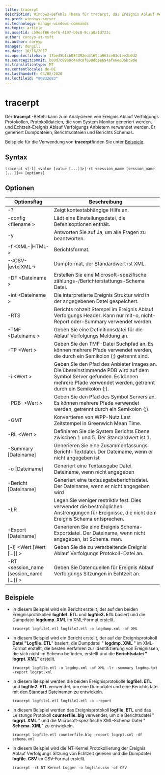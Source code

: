 ```yaml
---
title: tracerpt
description: Windows-Befehls Thema für tracerpt, das Ereignis Ablauf Verfolgungs Protokolle, Protokolldateien, die vom System Monitor generiert werden, und echt Zeitablauf Verfolgungs Anbieter analysiert.
ms.prod: windows-server
ms.technology: manage-windows-commands
ms.topic: article
ms.assetid: cb9eaf86-0ef6-4197-b6c8-9cca8a1d723c
author: coreyp-at-msft
ms.author: coreyp
manager: dongill
ms.date: 10/16/2017
ms.openlocfilehash: 17bed5b1cb084392ed3169ca963ce03c1ee2b0d2
ms.sourcegitcommit: b00d7c8968c4adc8f699dbee694afe6ed36bc9de
ms.translationtype: MT
ms.contentlocale: de-DE
ms.lasthandoff: 04/08/2020
ms.locfileid: "80832683"
---
```

# <a name="tracerpt"></a>tracerpt

Der **tracerpt** -Befehl kann zum Analysieren von Ereignis Ablauf Verfolgungs Protokollen, Protokolldateien, die vom System Monitor generiert werden, und Echtzeit-Ereignis Ablauf Verfolgungs Anbietern verwendet werden. Er generiert Dumpdateien, Berichtsdateien und Berichts Schemas.

Beispiele für die Verwendung von **tracerpt**finden Sie unter [Beispiele](#BKMK_EXAMPLES).

## <a name="syntax"></a>Syntax

```
tracerpt <[-l] <value [value [...]]>|-rt <session_name [session_name [...]]>> [options]
```

## <a name="options"></a>Optionen

|              Optionsflag               |                                                                    Beschreibung                                                                    |
|----------------------------------------|---------------------------------------------------------------------------------------------------------------------------------------------------|
|                   -?                   |                                                         Zeigt kontextabhängige Hilfe an.                                                          |
|          -config \<filename >           |                                                 Lädt eine Einstellungsdatei, die Befehlsoptionen enthält.                                                  |
|                   -y                   |                                                  Antworten Sie auf Ja, um alle Fragen zu beantworten.                                                   |
|            -f \<XML-\|HTML->             |                                                                  Berichtsformat.                                                                   |
|         -\<CSV-\|evtx\|XML->          |                                                         Dumpformat, der Standardwert ist XML.                                                          |
|            -DF \<Dateiname >             |                                            Erstellen Sie eine Microsoft-spezifische zählungs-/Berichterstattungs-Schema Datei.                                            |
|            -int \<Dateiname >            |                                            Die interpretierte Ereignis Struktur wird in der angegebenen Datei gespeichert.                                            |
|                  -RTS                  |                        Berichts rohzeit Stempel im Ereignis Ablauf Verfolgungs Header. Kann nur mit-o, nicht-Report oder-Summary verwendet werden.                         |
|            -TMF \<Dateiname >            |                                                  Geben Sie eine Definitionsdatei für die Ablauf Verfolgungs Meldung an.                                                  |
|              -TP \<Wert >              |                            Geben Sie den TMF-Datei Suchpfad an. Es können mehrere Pfade verwendet werden, die durch ein Semikolon (;) getrennt sind.                            |
|              -i \<Wert >               | Geben Sie den Pfad des Anbieter Images an. Die übereinstimmende PDB wird auf dem Symbol Server gefunden. Es können mehrere Pfade verwendet werden, getrennt durch ein Semikolon (;). |
|             -PDB-\<Wert >              |                             Geben Sie den Pfad des Symbol Servers an. Es können mehrere Pfade verwendet werden, getrennt durch ein Semikolon (;).                             |
|                  -GMT                  |                                              Konvertieren von WPP-Nutz Last Zeitstempel in Greenwich Mean Time.                                               |
|              -RL \<Wert >              |                                               Definieren Sie die System Berichts Ebene zwischen 1 und 5. Der Standardwert ist 1.                                               |
|          -Summary [Dateiname]           |                                  Generieren Sie eine Zusammenfassungs Bericht-Textdatei. Der Dateiname, wenn er nicht angegeben ist                                   |
|             -o [Dateiname]              |                                      Generiert eine Textausgabe Datei. Dateiname, wenn nicht angegeben                                      |
|           -Bericht [Dateiname]           |                                  Generiert eine textausgabeberichtsdatei. Der Dateiname, wenn er nicht angegeben wird                                   |
|                  -LR                   |                        Legen Sie weniger restriktiv fest. Dies verwendet die bestmöglichen Anstrengungen für Ereignisse, die nicht dem Ereignis Schema entsprechen.                         |
|           -Export [Dateiname]           |                                  Generieren Sie eine Ereignis Schema-Exportdatei. Der Dateiname, wenn nicht angegeben, ist Schema. man.                                   |
|       [-l] \<Wert [Wert [...]] >        |                                                   Geben Sie die zu verarbeitende Ereignis Ablauf Verfolgungs Protokoll-Datei an.                                                    |
| -RT \<session_name [session_name [...]] > |                                                Geben Sie Datenquellen für Ereignis Ablauf Verfolgungs Sitzungen in Echtzeit an.                                                |

## <a name="examples"></a><a name=BKMK_EXAMPLES></a>Beispiele

- In diesem Beispiel wird ein Bericht erstellt, der auf den beiden Ereignisprotokollen **logfile1. ETL** und **logfile2. ETL** basiert und die Dumpdatei **logdump. XML** im XML-Format erstellt.  
  ```
  tracerpt logfile1.etl logfile2.etl -o logdump.xml -of XML
  ```  
- In diesem Beispiel wird ein Bericht erstellt, der auf der Ereignisprotokoll **Datei "Logfile. ETL**" basiert, die Dumpdatei " **logdmp. XML** " im XML-Format erstellt, die besten Verfahren zur Identifizierung von Ereignissen, die sich nicht im Schema befinden, erstellt und die **Berichtsdatei "** **logrpt. XML**" erstellt.  
  ```
  tracerpt logfile.etl -o logdmp.xml -of XML -lr -summary logdmp.txt -report logrpt.xml
  ```  
- In diesem Beispiel werden die beiden Ereignisprotokolle **logfile1. ETL** und **logfile2. ETL** verwendet, um eine Dumpdatei und eine Berichtsdatei mit den Standard Dateinamen zu entwickeln.  
  ```
  tracerpt logfile1.etl logfile2.etl -o -report
  ```  
- In diesem Beispiel werden das Ereignisprotokoll **logfile. ETL** und das Leistungs Protokoll **counterfile. blg** verwendet, um die Berichtsdatei " **logrpt. XML** " und die Microsoft-spezifische XML-Schema Datei " **Schema. XML**" zu entwickeln.  
  ```
  tracerpt logfile.etl counterfile.blg -report logrpt.xml -df schema.xml
  ```  
- In diesem Beispiel wird die NT-Kernel Protokollierung der Ereignis Ablauf Verfolgungs Sitzung von Echtzeit gelesen und die Dumpdatei **logfile. CSV** im CSV-Format erstellt.  
  ```
  tracerpt -rt NT Kernel Logger -o logfile.csv -of CSV
  ```
